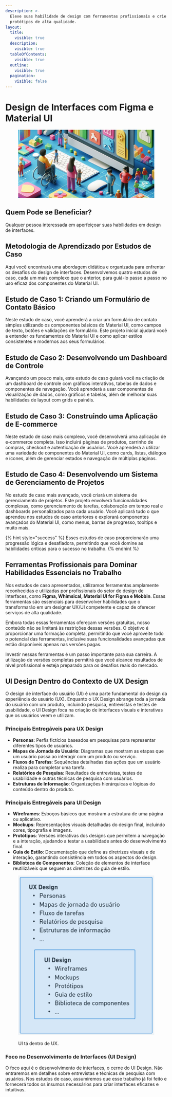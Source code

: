 ```yaml
---
description: >-
  Eleve suas habilidade de design com ferramentas profissionais e crie
  protótipos de alta qualidade.
layout:
  title:
    visible: true
  description:
    visible: true
  tableOfContents:
    visible: true
  outline:
    visible: true
  pagination:
    visible: false
---
```


# Design de Interfaces com Figma e Material UI

<figure><img src=".gitbook/assets/hero.png" alt="&#x22;&#x22;"><figcaption></figcaption></figure>

## Quem Pode se Beneficiar?

Qualquer pessoa interessada em aperfeiçoar suas habilidades em design de interfaces.

## Metodologia de Aprendizado por Estudos de Caso

Aqui você encontrará uma abordagem didática e organizada para enfrentar os desafios do design de interfaces. Desenvolvemos quatro estudos de caso, cada um mais complexo que o anterior, para guiá-lo passo a passo no uso eficaz dos componentes do Material UI.

## Estudo de Caso 1: Criando um Formulário de Contato Básico

Neste estudo de caso, você aprenderá a criar um formulário de contato simples utilizando os componentes básicos do Material UI, como campos de texto, botões e validações de formulário. Este projeto inicial ajudará você a entender os fundamentos do Material UI e como aplicar estilos consistentes e modernos aos seus formulários.

## Estudo de Caso 2: Desenvolvendo um Dashboard de Controle

Avançando um pouco mais, este estudo de caso guiará você na criação de um dashboard de controle com gráficos interativos, tabelas de dados e componentes de navegação. Você aprenderá a usar componentes de visualização de dados, como gráficos e tabelas, além de melhorar suas habilidades de layout com grids e painéis.

## Estudo de Caso 3: Construindo uma Aplicação de E-commerce

Neste estudo de caso mais complexo, você desenvolverá uma aplicação de e-commerce completa. Isso incluirá páginas de produtos, carrinho de compras, checkout e autenticação de usuários. Você aprenderá a utilizar uma variedade de componentes do Material UI, como cards, listas, diálogos e ícones, além de gerenciar estados e navegação de múltiplas páginas.

## Estudo de Caso 4: Desenvolvendo um Sistema de Gerenciamento de Projetos

No estudo de caso mais avançado, você criará um sistema de gerenciamento de projetos. Este projeto envolverá funcionalidades complexas, como gerenciamento de tarefas, colaboração em tempo real e dashboards personalizados para cada usuário. Você aplicará tudo o que aprendeu nos estudos de caso anteriores e explorará componentes avançados do Material UI, como menus, barras de progresso, tooltips e muito mais.

{% hint style="success" %}
Esses estudos de caso proporcionarão uma progressão lógica e desafiadora, permitindo que você domine as habilidades críticas para o sucesso no trabalho.
{% endhint %}

## Ferramentas Profissionais para Dominar Habilidades Essenciais no Trabalho

Nos estudos de caso apresentados, utilizamos ferramentas amplamente reconhecidas e utilizadas por profissionais do setor de design de interfaces, como **Figma, Whimsical, Material UI for Figma e Mobbin**. Essas ferramentas são essenciais para desenvolver habilidades que o transformarão em um designer UX/UI competente e capaz de oferecer serviços de alta qualidade.

Embora todas essas ferramentas ofereçam versões gratuitas, nosso conteúdo não se limitará às restrições dessas versões. O objetivo é proporcionar uma formação completa, permitindo que você aproveite todo o potencial das ferramentas, inclusive suas funcionalidades avançadas que estão disponíveis apenas nas versões pagas.

Investir nessas ferramentas é um passo importante para sua carreira. A utilização de versões completas permitirá que você alcance resultados de nível profissional e esteja preparado para os desafios reais do mercado.

## UI Design Dentro do Contexto de UX Design

O design de interface do usuário (UI) é uma parte fundamental do design da experiência do usuário (UX). Enquanto o UX Design abrange toda a jornada do usuário com um produto, incluindo pesquisa, entrevistas e testes de usabilidade, o UI Design foca na criação de interfaces visuais e interativas que os usuários veem e utilizam.

### Principais Entregáveis para UX Design

* **Personas**: Perfis fictícios baseados em pesquisas para representar diferentes tipos de usuários.
* **Mapas de Jornada do Usuário**: Diagramas que mostram as etapas que um usuário passa ao interagir com um produto ou serviço.
* **Fluxos de Tarefas**: Sequências detalhadas das ações que um usuário realiza para completar uma tarefa.
* **Relatórios de Pesquisa**: Resultados de entrevistas, testes de usabilidade e outras técnicas de pesquisa com usuários.
* **Estruturas de Informação**: Organizações hierárquicas e lógicas do conteúdo dentro do produto.

### Principais Entregáveis para UI Design

* **Wireframes**: Esboços básicos que mostram a estrutura de uma página ou aplicativo.
* **Mockups**: Representações visuais detalhadas do design final, incluindo cores, tipografia e imagens.
* **Protótipos**: Versões interativas dos designs que permitem a navegação e a interação, ajudando a testar a usabilidade antes do desenvolvimento final.
* **Guia de Estilo**: Documentação que define as diretrizes visuais e de interação, garantindo consistência em todos os aspectos do design.
* **Biblioteca de Componentes**: Coleção de elementos de interface reutilizáveis que seguem as diretrizes do guia de estilo.

<figure><img src=".gitbook/assets/image (1) (1) (1) (1) (1) (1) (1) (1) (1) (1).png" alt=""><figcaption><p>UI tá dentro de UX.</p></figcaption></figure>

### Foco no Desenvolvimento de Interfaces (UI Design)

O foco aqui é o desenvolvimento de interfaces, o cerne do UI Design. Não entraremos em detalhes sobre entrevistas e técnicas de pesquisa com usuários. Nos estudos de caso, assumiremos que esse trabalho já foi feito e fornecerá todos os insumos necessários para criar interfaces eficazes e intuitivas.
